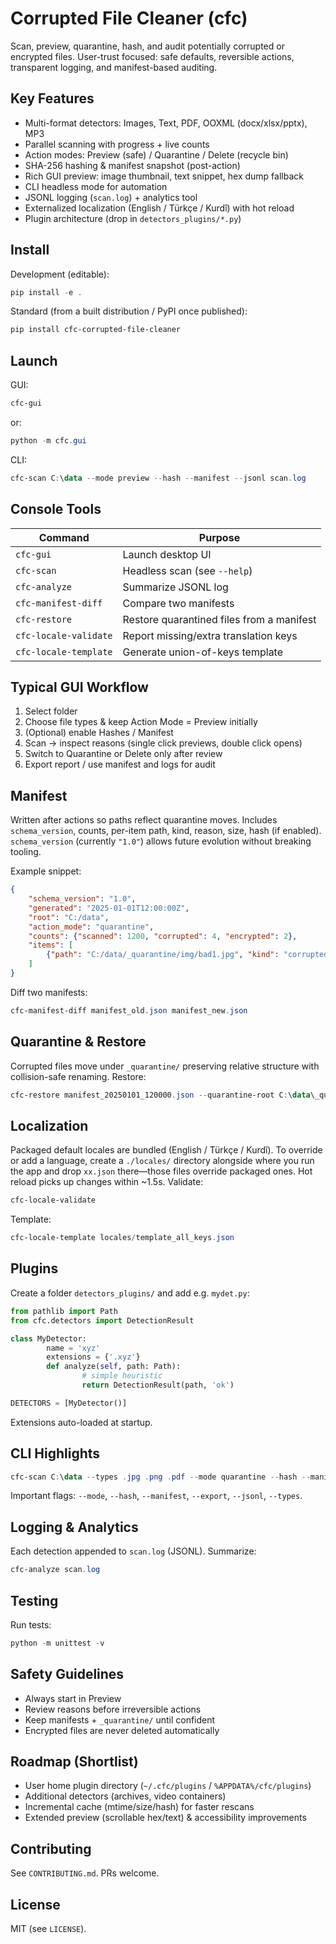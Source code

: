 # Corrupted File Cleaner (cfc)

Scan, preview, quarantine, hash, and audit potentially corrupted or encrypted files. User-trust focused: safe defaults, reversible actions, transparent logging, and manifest-based auditing.

## Key Features
* Multi-format detectors: Images, Text, PDF, OOXML (docx/xlsx/pptx), MP3
* Parallel scanning with progress + live counts
* Action modes: Preview (safe) / Quarantine / Delete (recycle bin)
* SHA-256 hashing & manifest snapshot (post-action)
* Rich GUI preview: image thumbnail, text snippet, hex dump fallback
* CLI headless mode for automation
* JSONL logging (`scan.log`) + analytics tool
* Externalized localization (English / Türkçe / Kurdî) with hot reload
* Plugin architecture (drop in `detectors_plugins/*.py`)

## Install
Development (editable):
```powershell
pip install -e .
```
Standard (from a built distribution / PyPI once published):
```powershell
pip install cfc-corrupted-file-cleaner
```

## Launch
GUI:
```powershell
cfc-gui
```
or:
```powershell
python -m cfc.gui
```
CLI:
```powershell
cfc-scan C:\data --mode preview --hash --manifest --jsonl scan.log
```

## Console Tools
| Command | Purpose |
|---------|---------|
| `cfc-gui` | Launch desktop UI |
| `cfc-scan` | Headless scan (see `--help`) |
| `cfc-analyze` | Summarize JSONL log |
| `cfc-manifest-diff` | Compare two manifests |
| `cfc-restore` | Restore quarantined files from a manifest |
| `cfc-locale-validate` | Report missing/extra translation keys |
| `cfc-locale-template` | Generate union-of-keys template |

## Typical GUI Workflow
1. Select folder
2. Choose file types & keep Action Mode = Preview initially
3. (Optional) enable Hashes / Manifest
4. Scan → inspect reasons (single click previews, double click opens)
5. Switch to Quarantine or Delete only after review
6. Export report / use manifest and logs for audit

## Manifest
Written after actions so paths reflect quarantine moves. Includes `schema_version`, counts, per-item path, kind, reason, size, hash (if enabled). `schema_version` (currently `"1.0"`) allows future evolution without breaking tooling.

Example snippet:
```json
{
	"schema_version": "1.0",
	"generated": "2025-01-01T12:00:00Z",
	"root": "C:/data",
	"action_mode": "quarantine",
	"counts": {"scanned": 1200, "corrupted": 4, "encrypted": 2},
	"items": [
		{"path": "C:/data/_quarantine/img/bad1.jpg", "kind": "corrupted", "reason": "image decode failed", "size": 10234, "hash": "...sha256..."}
	]
}
```
Diff two manifests:
```powershell
cfc-manifest-diff manifest_old.json manifest_new.json
```

## Quarantine & Restore
Corrupted files move under `_quarantine/` preserving relative structure with collision-safe renaming. Restore:
```powershell
cfc-restore manifest_20250101_120000.json --quarantine-root C:\data\_quarantine
```

## Localization
Packaged default locales are bundled (English / Türkçe / Kurdî). To override or add a language, create a `./locales/` directory alongside where you run the app and drop `xx.json` there—those files override packaged ones. Hot reload picks up changes within ~1.5s.
Validate:
```powershell
cfc-locale-validate
```
Template:
```powershell
cfc-locale-template locales/template_all_keys.json
```

## Plugins
Create a folder `detectors_plugins/` and add e.g. `mydet.py`:
```python
from pathlib import Path
from cfc.detectors import DetectionResult

class MyDetector:
		name = 'xyz'
		extensions = {'.xyz'}
		def analyze(self, path: Path):
				# simple heuristic
				return DetectionResult(path, 'ok')

DETECTORS = [MyDetector()]
```
Extensions auto-loaded at startup.

## CLI Highlights
```powershell
cfc-scan C:\data --types .jpg .png .pdf --mode quarantine --hash --manifest --export report.txt --jsonl scan.log
```
Important flags: `--mode`, `--hash`, `--manifest`, `--export`, `--jsonl`, `--types`.

## Logging & Analytics
Each detection appended to `scan.log` (JSONL). Summarize:
```powershell
cfc-analyze scan.log
```

## Testing
Run tests:
```powershell
python -m unittest -v
```

## Safety Guidelines
* Always start in Preview
* Review reasons before irreversible actions
* Keep manifests + `_quarantine/` until confident
* Encrypted files are never deleted automatically

## Roadmap (Shortlist)
* User home plugin directory (`~/.cfc/plugins` / `%APPDATA%/cfc/plugins`)
* Additional detectors (archives, video containers)
* Incremental cache (mtime/size/hash) for faster rescans
* Extended preview (scrollable hex/text) & accessibility improvements

## Contributing
See `CONTRIBUTING.md`. PRs welcome.

## License
MIT (see `LICENSE`).
